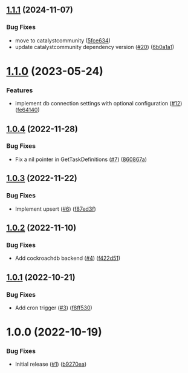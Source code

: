 ## [1.1.1](https://github.com/catalystcommunity/go-scheduler/compare/v1.1.0...v1.1.1) (2024-11-07)


### Bug Fixes

* move to catalystcommunity ([5fce634](https://github.com/catalystcommunity/go-scheduler/commit/5fce6343d953579f5bbe65b8b61393a98767333f))
* update catalystcommunity dependency version ([#20](https://github.com/catalystcommunity/go-scheduler/issues/20)) ([6b0a1a1](https://github.com/catalystcommunity/go-scheduler/commit/6b0a1a1aac63b4cf58b196b47e2e0cc00c21a25c))

# [1.1.0](https://github.com/catalystcommunity/go-scheduler/compare/v1.0.4...v1.1.0) (2023-05-24)


### Features

* implement db connection settings with optional configuration  ([#12](https://github.com/catalystcommunity/go-scheduler/issues/12)) ([fe64140](https://github.com/catalystcommunity/go-scheduler/commit/fe641405ac1db5674e28d515961ed1f5855a3413))

## [1.0.4](https://github.com/catalystcommunity/go-scheduler/compare/v1.0.3...v1.0.4) (2022-11-28)


### Bug Fixes

* Fix a nil pointer in GetTaskDefinitions ([#7](https://github.com/catalystcommunity/go-scheduler/issues/7)) ([860867a](https://github.com/catalystcommunity/go-scheduler/commit/860867aab8073bab80814a2abe40537dd2e6ae18))

## [1.0.3](https://github.com/catalystcommunity/go-scheduler/compare/v1.0.2...v1.0.3) (2022-11-22)


### Bug Fixes

* Implement upsert ([#6](https://github.com/catalystcommunity/go-scheduler/issues/6)) ([f87ed3f](https://github.com/catalystcommunity/go-scheduler/commit/f87ed3fd8d16080d6aa4fd2a3a51cd2eb273a435))

## [1.0.2](https://github.com/catalystcommunity/go-scheduler/compare/v1.0.1...v1.0.2) (2022-11-10)


### Bug Fixes

* Add cockroachdb backend ([#4](https://github.com/catalystcommunity/go-scheduler/issues/4)) ([f422d51](https://github.com/catalystcommunity/go-scheduler/commit/f422d51868ba25a916fa4ec0956050b0bd11d16c))

## [1.0.1](https://github.com/catalystcommunity/go-scheduler/compare/v1.0.0...v1.0.1) (2022-10-21)


### Bug Fixes

* Add cron trigger ([#3](https://github.com/catalystcommunity/go-scheduler/issues/3)) ([f8ff530](https://github.com/catalystcommunity/go-scheduler/commit/f8ff5309a48323b3e7d6aee977a4de74bcc5b277))

# 1.0.0 (2022-10-19)


### Bug Fixes

* Initial release ([#1](https://github.com/catalystcommunity/go-scheduler/issues/1)) ([b9270ea](https://github.com/catalystcommunity/go-scheduler/commit/b9270eae0276dd43a1e423aea51d4361a6f9057b))
